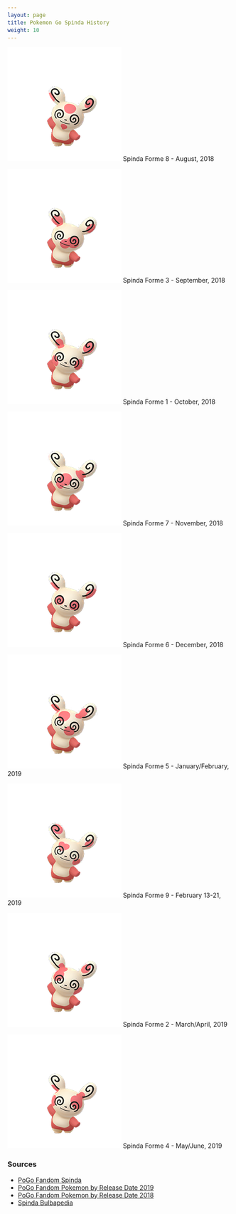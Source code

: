 ```yaml
---
layout: page
title: Pokemon Go Spinda History
weight: 10
---
```


![Forme 8](/images/SpindaForme8.png "Spinda Forme 8") Spinda Forme 8 - August, 2018

![Forme 3](/images/SpindaForme3.png "Spinda Forme 3") Spinda Forme 3 - September, 2018

![Forme 1](/images/SpindaForme1.png "Spinda Forme 1") Spinda Forme 1 - October, 2018

![Forme 7](/images/SpindaForme7.png "Spinda Forme 7") Spinda Forme 7 - November, 2018

![Forme 6](/images/SpindaForme6.png "Spinda Forme 6") Spinda Forme 6 - December, 2018

![Forme 5](/images/SpindaForme5.png "Spinda Forme 5") Spinda Forme 5 - January/February, 2019

![Forme 9](/images/SpindaForme9.png "Spinda Forme 9") Spinda Forme 9 - February 13-21, 2019

![Forme 2](/images/SpindaForme2.png "Spinda Forme 2") Spinda Forme 2 - March/April, 2019

![Forme 4](/images/SpindaForme4.png "Spinda Forme 4") Spinda Forme 4 - May/June, 2019

### Sources

- [PoGo Fandom Spinda](https://pokemongo.fandom.com/wiki/Spinda)
- [PoGo Fandom Pokemon by Release Date 2019](https://pokemongo.fandom.com/wiki/List_of_Pok%C3%A9mon_forms_by_release_date/2019)
- [PoGo Fandom Pokemon by Release Date 2018](https://pokemongo.fandom.com/wiki/List_of_Pok%C3%A9mon_forms_by_release_date/2018)
- [Spinda Bulbapedia](https://bulbapedia.bulbagarden.net/wiki/Spinda_(Pok%C3%A9mon)#Major_appearances)
